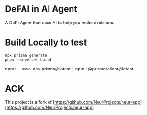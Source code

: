 # DeFAI in AI Agent


A DeFi Agent that uses AI to help you make decisions.




# Build Locally to test



```
npx prisma generate
pnpm run vercel-build
```
npm i --save-dev prisma@latest                       │
npm i @prisma/client@latest   


# ACK

This project is a fork of [https://github.com/NeurProjects/neur-app](https://github.com/NeurProjects/neur-app)

